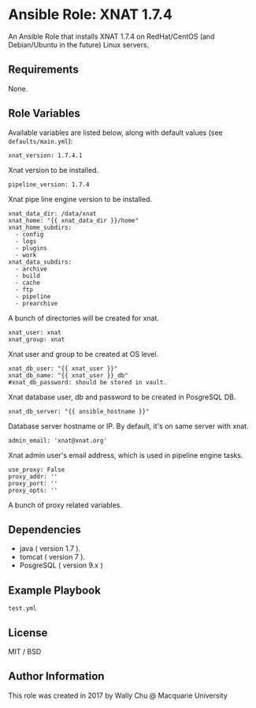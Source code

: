 # Ansible Role: XNAT 1.7.4

An Ansible Role that installs XNAT 1.7.4 on RedHat/CentOS (and Debian/Ubuntu in the future) Linux servers.

## Requirements

None.

## Role Variables

Available variables are listed below, along with default values (see `defaults/main.yml`):

    xnat_version: 1.7.4.1

Xnat version to be installed.

    pipeline_version: 1.7.4

Xnat pipe line engine version to be installed.

    xnat_data_dir: /data/xnat
    xnat_home: "{{ xnat_data_dir }}/home"
    xnat_home_subdirs:
      - config
      - logs
      - plugins
      - work
    xnat_data_subdirs:
      - archive
      - build
      - cache
      - ftp
      - pipeline
      - prearchive

A bunch of directories will be created for xnat.

    xnat_user: xnat
    xnat_group: xnat

Xnat user and group to be created at OS level.

    xnat_db_user: "{{ xnat_user }}"
    xnat_db_name: "{{ xnat_user }}_db"
    #xnat_db_password: should be stored in vault.

Xnat database user, db and password to be created in PosgreSQL DB.

    xnat_db_server: "{{ ansible_hostname }}"

Database server hostname or IP. By default, it's on same server with xnat.

    admin_email: 'xnat@xnat.org'

Xnat admin user's email address, which is used in pipeline engine tasks.   

    use_proxy: False
    proxy_addr: ''
    proxy_port: ''
    proxy_opts: ''

A bunch of proxy related variables.

## Dependencies

  - java ( version 1.7 ).
  - tomcat ( version 7 ).
  - PosgreSQL ( version 9.x )

## Example Playbook

    test.yml

## License

MIT / BSD

## Author Information

This role was created in 2017 by Wally Chu @ Macquarie University
